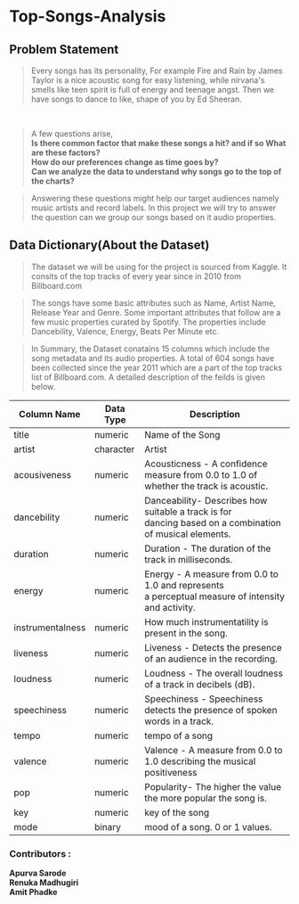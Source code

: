 # Top-Songs-Analysis

## Problem Statement

> Every songs has its personality, For example Fire and Rain by James Taylor is a nice acoustic song for easy listening, while nirvana's smells like teen spirit is full of energy and teenage angst. Then we have songs to dance to like, shape of you by Ed Sheeran.
 <br>

> A few questions arise, <br>
**Is there common factor that make these songs a hit? and if so What are these factors? <br>
  How do our preferences change as time goes by? <br>
  Can we analyze the data to understand why songs go to the top of the charts?** <br>

> Answering these questions might help our target audiences namely music artists and record labels. In this project we will try to answer the question can we group our songs based on it audio properties.


## Data Dictionary(About the Dataset)

> The dataset we will be using for the project is sourced from Kaggle. It consits of the top tracks of every year since in 2010 from Billboard.com

> The songs have some basic attributes such as Name, Artist Name, Release Year and Genre. Some important attributes that follow are a few music properties curated by Spotify. The properties include Dancebility, Valence, Energy, Beats Per Minute etc.

> In Summary, the Dataset conatains 15 columns which include the song metadata and its audio properties. A total of 604 songs have been collected since the year 2011 which are a part of the top tracks list of Billboard.com. A detailed description of the feilds is given below.

|  Column Name      | Data Type | Description                                             
| ----------------- | --------- | -------------------------------------------------------
| title             | numeric   | Name of the Song	                                     
| artist	          | character | Artist                                                
| acousiveness      |	numeric   | Acousticness - A confidence measure from 0.0 to 1.0 of whether the track is acoustic.
| dancebility	      | numeric   | Danceability- Describes how suitable a track is for<br>dancing based on a combination of musical elements.
| duration	        | numeric   | Duration - The duration of the track in milliseconds.
| energy            | numeric   | Energy - A measure from 0.0 to 1.0 and represents<br> a perceptual measure of intensity and activity.
| instrumentalness  | numeric   | How much instrumentatility is present in the song.
| liveness	        | numeric   | Liveness - Detects the presence of an audience in the recording.
| loudness	        | numeric   | Loudness - The overall loudness of a track in decibels (dB).
| speechiness       |	numeric   | Speechiness - Speechiness detects the presence of spoken words in a track.
| tempo             | numeric   | tempo of a song
| valence	          | numeric   | Valence - A measure from 0.0 to 1.0 describing the musical positiveness
| pop               | numeric   | Popularity- The higher the value the more popular the song is.
| key               | numeric   | key of the song
| mode              | binary    | mood of a song. 0 or 1 values.

### Contributors :
**Apurva Sarode<br>
Renuka Madhugiri<br>
Amit Phadke<br>**

